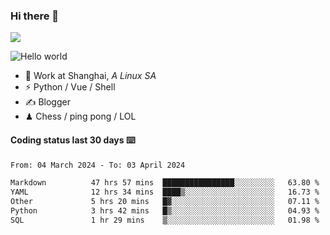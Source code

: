 ### Hi there 👋
![](https://komarev.com/ghpvc/?username=Xuhandsome)


<img src="https://github-readme-stats.vercel.app/api?username=XuHandsome&show_icons=true&theme=merko" alt="Hello world">

<br/>

- 🍻  Work at Shanghai, _A Linux SA_
- ⚡  Python / Vue / Shell
- ✍️  Blogger
- ♟  Chess / ping pong / LOL

#### Coding status last 30 days ⌨️

<!--START_SECTION:waka-->

```txt
From: 04 March 2024 - To: 03 April 2024

Markdown          47 hrs 57 mins  ████████████████░░░░░░░░░   63.80 %
YAML              12 hrs 34 mins  ████▒░░░░░░░░░░░░░░░░░░░░   16.73 %
Other             5 hrs 20 mins   █▓░░░░░░░░░░░░░░░░░░░░░░░   07.11 %
Python            3 hrs 42 mins   █▒░░░░░░░░░░░░░░░░░░░░░░░   04.93 %
SQL               1 hr 29 mins    ▒░░░░░░░░░░░░░░░░░░░░░░░░   01.98 %
```

<!--END_SECTION:waka-->
